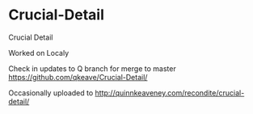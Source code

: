 Crucial-Detail
==============

Crucial Detail

Worked on Localy

Check in updates to Q branch for merge to master 
https://github.com/qkeave/Crucial-Detail/

Occasionally uploaded to
http://quinnkeaveney.com/recondite/crucial-detail/
